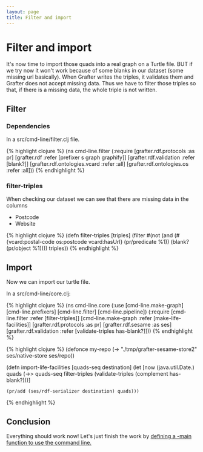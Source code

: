 ```yaml
---
layout: page
title: Filter and import
---
```

# Filter and import

It's now time to import those quads into a real graph on a Turtle file. BUT if we try now it won't work because of some blanks in our dataset (some missing url basically). When Grafter writes the triples, it validates them and Grafter does not accept missing data. Thus we have to filter those triples so that, if there is a missing data, the whole triple is not written.

## Filter

### Dependencies
In a src/cmd-line/filter.clj file.

{% highlight clojure %}
(ns cmd-line.filter
  (:require [grafter.rdf.protocols :as pr]
            [grafter.rdf :refer [prefixer s graph graphify]]
            [grafter.rdf.validation :refer [blank?]]
            [grafter.rdf.ontologies.vcard :refer :all]
            [grafter.rdf.ontologies.os :refer :all]))
{% endhighlight %}

### filter-triples
When checking our dataset we can see that there are missing data in the columns 
- Postcode
- Website

{% highlight clojure %}
(defn filter-triples [triples]
  (filter #(not (and (#{vcard:postal-code os:postcode vcard:hasUrl} (pr/predicate %1))
                     (blank? (pr/object %1)))) triples))
{% endhighlight %}

## Import
Now we can import our turtle file.

In a src/cmd-line/core.clj:

{% highlight clojure %}
(ns cmd-line.core
  (:use [cmd-line.make-graph] 
        [cmd-line.prefixers] 
        [cmd-line.filter] 
        [cmd-line.pipeline])
  (:require [cmd-line.filter :refer [filter-triples]]
            [cmd-line.make-graph :refer [make-life-facilities]]
            [grafter.rdf.protocols :as pr]
            [grafter.rdf.sesame :as ses]
            [grafter.rdf.validation :refer [validate-triples has-blank?]]))
{% endhighlight %}

{% highlight clojure %}
(defonce my-repo (-> "./tmp/grafter-sesame-store2" ses/native-store ses/repo))

(defn import-life-facilities [quads-seq destination]
  (let [now (java.util.Date.)
        quads (->> quads-seq
                   filter-triples
                   (validate-triples (complement has-blank?)))]
    
    (pr/add (ses/rdf-serializer destination) quads)))
{% endhighlight %}

## Conclusion
Everything should work now! Let's just finish the work by [defining a -main function to use the command line.](951_command_line.html)